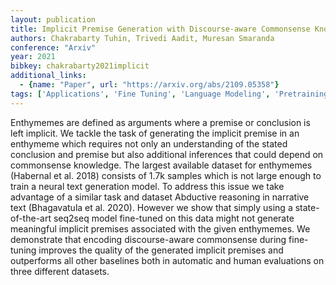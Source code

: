 ```yaml
---
layout: publication
title: Implicit Premise Generation with Discourse-aware Commonsense Knowledge Models
authors: Chakrabarty Tuhin, Trivedi Aadit, Muresan Smaranda
conference: "Arxiv"
year: 2021
bibkey: chakrabarty2021implicit
additional_links:
  - {name: "Paper", url: "https://arxiv.org/abs/2109.05358"}
tags: ['Applications', 'Fine Tuning', 'Language Modeling', 'Pretraining Methods', 'Training Techniques']
---
```

Enthymemes are defined as arguments where a premise or conclusion is left implicit. We tackle the task of generating the implicit premise in an enthymeme which requires not only an understanding of the stated conclusion and premise but also additional inferences that could depend on commonsense knowledge. The largest available dataset for enthymemes (Habernal et al. 2018) consists of 1.7k samples which is not large enough to train a neural text generation model. To address this issue we take advantage of a similar task and dataset Abductive reasoning in narrative text (Bhagavatula et al. 2020). However we show that simply using a state-of-the-art seq2seq model fine-tuned on this data might not generate meaningful implicit premises associated with the given enthymemes. We demonstrate that encoding discourse-aware commonsense during fine-tuning improves the quality of the generated implicit premises and outperforms all other baselines both in automatic and human evaluations on three different datasets.
